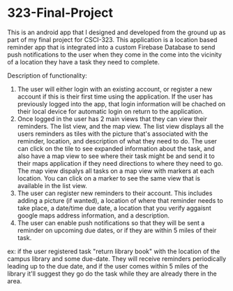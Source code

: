 # 323-Final-Project
This is an android app that I designed and developed from the ground up as part of my final project for CSCI-323. This application is a location based reminder app that is integrated into a custom Firebase Database to send push notifications to the user when they come in the come into the vicinity of a location they have a task they need to complete.

Description of functionality:
1. The user will either login with an existing account, or register a new account if this is their first time using the application. If the user has previously logged into the app, that login information will be chached on their local device for automatic login on return to the application.
2. Once logged in the user has 2 main views that they can view their reminders. The list view, and the map view. The list view displays all the users reminders as tiles with the picture that's associated with the reminder, location, and description of what they need to do. The user can click on the tile to see expanded information about the task, and also have a map view to see where their task might be and send it to their maps application if they need directions to where they need to go. The map view dispalys all tasks on a map view with markers at each location. You can click on a marker to see the same view that is available in the list view.
3. The user can register new reminders to their account. This includes adding a picture (if wanted), a location of where that reminder needs to take place, a date/time due date, a location that you verify aggaisnt google maps address information, and a description.
4. The user can enable push notifications so that they will be sent a reminder on upcoming due dates, or if they are within 5 miles of their task.

ex: if the user registered task "return library book" with the location of the campus library and some due-date. They will receive reminders periodically leading up to the due date, and if the user comes within 5 miles of the library it'll suggest they go do the task while they are already there in the area.
